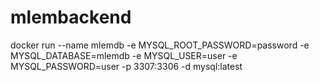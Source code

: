 # mlembackend

docker run --name mlemdb -e MYSQL_ROOT_PASSWORD=password -e MYSQL_DATABASE=mlemdb -e MYSQL_USER=user -e MYSQL_PASSWORD=user -p 3307:3306 -d mysql:latest
